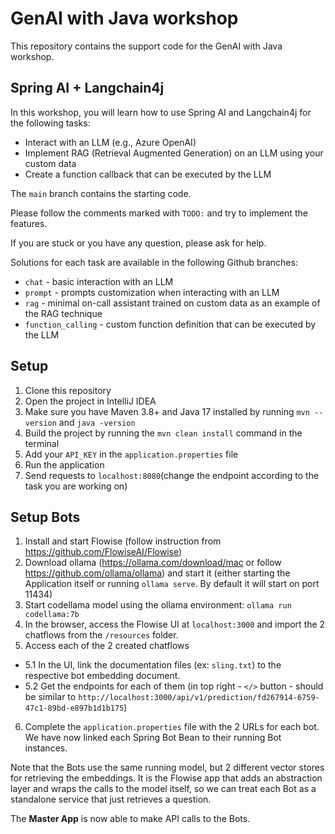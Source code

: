 # GenAI with Java workshop

This repository contains the support code for the GenAI with Java workshop.

## Spring AI + Langchain4j
In this workshop, you will learn how to use Spring AI and Langchain4j for the following tasks:
- Interact with an LLM (e.g., Azure OpenAI)
- Implement RAG (Retrieval Augmented Generation) on an LLM using your custom data
- Create a function callback that can be executed by the LLM

The `main` branch contains the starting code.

Please follow the comments marked with `TODO:` and try to implement the features.

If you are stuck or you have any question, please ask for help.

Solutions for each task are available in the following Github branches:
- `chat` - basic interaction with an LLM
- `prompt` - prompts customization when interacting with an LLM
- `rag` - minimal on-call assistant trained on custom data as an example of the RAG technique
- `function_calling` - custom function definition that can be executed by the LLM

## Setup

1. Clone this repository
2. Open the project in IntelliJ IDEA
2. Make sure you have Maven 3.8+ and Java 17 installed by running `mvn --version` and `java -version`
3. Build the project by running the `mvn clean install` command in the terminal
4. Add your `API_KEY` in the `application.properties` file
5. Run the application
6. Send requests to `localhost:8080`(change the endpoint according to the task you are working on)

## Setup Bots

1. Install and start Flowise (follow instruction from https://github.com/FlowiseAI/Flowise)
2. Download ollama (https://ollama.com/download/mac or follow https://github.com/ollama/ollama) and start it (either starting the Application itself or running `ollama serve`. By default it will start on port 11434) 
3. Start codellama model using the ollama environment: `ollama run codellama:7b`
4. In the browser, access the Flowise UI at `localhost:3000` and import the 2 chatflows from the `/resources` folder.
5. Access each of the 2 created chatflows
 - 5.1 In the UI, link the documentation files (ex: `sling.txt`) to the respective bot embedding document.
 - 5.2 Get the endpoints for each of them (in top right - `</>` button - should be similar to `http://localhost:3000/api/v1/prediction/fd267914-6759-47c1-89bd-e897b1d1b175`)
6. Complete the `application.properties` file with the 2 URLs for each bot. We have now linked each Spring Bot Bean to their running Bot instances. 

Note that the Bots use the same running model, but 2 different vector stores for retrieving the embeddings. It is the Flowise app that adds an abstraction layer and wraps the calls to the model itself, so we can treat each Bot as a standalone service that just retrieves a question.

The **Master App** is now able to make API calls to the Bots.
